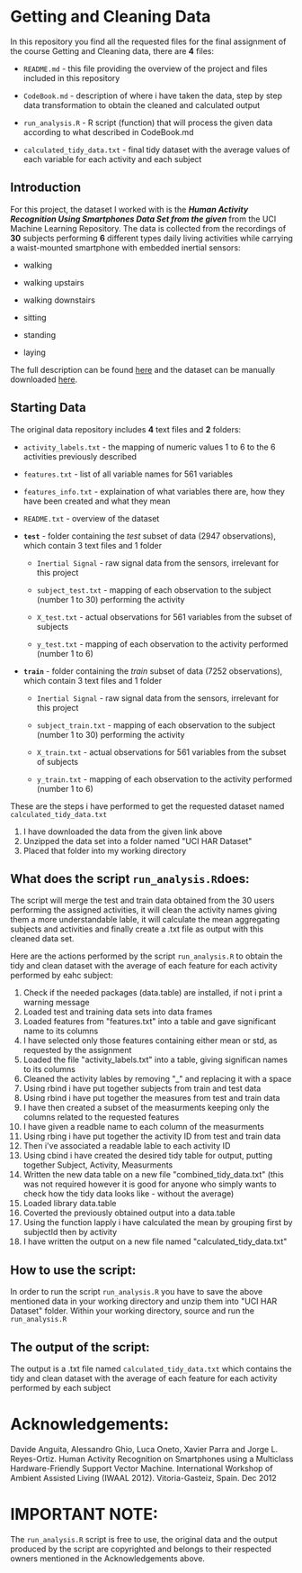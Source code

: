 
Getting and Cleaning Data
================================================

In this repository you find all the requested files for the final assignment of the course Getting and Cleaning data, there are **4** files:


- `README.md` - this file providing the overview of the project and files included in this repository

- `CodeBook.md` - description of where i have taken the data, step by step data transformation to obtain the cleaned and calculated output

- `run_analysis.R` - R script (function) that will process the given data according to what described in CodeBook.md

- `calculated_tidy_data.txt` - final tidy dataset with the average values of each variable for each activity and each subject

## Introduction

For this project, the dataset I worked with is the ***Human Activity Recognition Using Smartphones Data Set  from the given*** from the UCI Machine Learning Repository. The data is collected from the recordings of **30** subjects performing **6** different types daily living activities while carrying a waist-mounted smartphone with embedded inertial sensors: 

- walking

- walking upstairs

- walking downstairs

- sitting

- standing

- laying

The full description can be found  [here](http://archive.ics.uci.edu/ml/datasets/Human+Activity+Recognition+Using+Smartphones) and the dataset can be manually downloaded [here](https://d396qusza40orc.cloudfront.net/getdata%2Fprojectfiles%2FUCI%20HAR%20Dataset.zip).


## Starting Data

The original data repository includes **4** text files and **2** folders:

- `activity_labels.txt` - the mapping of numeric values 1 to 6 to the 6 activities previously described

- `features.txt` - list of all variable names for 561 variables

- `features_info.txt` - explaination of what variables there are, how they have been created and what they mean

- `README.txt` - overview of the dataset

- **`test`** - folder containing the *test* subset of data (2947 observations), which contain 3 text files and 1 folder

    - `Inertial Signal` - raw signal data from the sensors, irrelevant for this project
    
    - `subject_test.txt` - mapping of each observation to the subject (number 1 to 30) performing the activity
    
    - `X_test.txt` - actual observations for 561 variables from the subset of subjects
    
    - `y_test.txt` - mapping of each observation to the activity performed (number 1 to 6)

- **`train`** - folder containing the *train* subset of data (7252 observations), which contain 3 text files and 1 folder

    - `Inertial Signal` - raw signal data from the sensors, irrelevant for this project
    
    - `subject_train.txt` - mapping of each observation to the subject (number 1 to 30) performing the activity
    
    - `X_train.txt` - actual observations for 561 variables from the subset of subjects
    
    - `y_train.txt` - mapping of each observation to the activity performed (number 1 to 6)
    

These are the steps i have performed to get the requested dataset named `calculated_tidy_data.txt`

1. I have downloaded the data from the given link above
2. Unzipped the data set into a folder named "UCI HAR Dataset"
3. Placed that folder into my working directory

## What does the script `run_analysis.R`does:

The script will merge the test and train data obtained from the 30 users performing the assigned activities, it will clean the activity names giving them a more understandable lable, it will calculate the mean aggregating subjects and activities and finally create a .txt file as output with this cleaned data set.

Here are the actions performed by the script `run_analysis.R` to obtain the tidy and clean dataset with the average of each feature for each activity performed by eahc subject:

1. Check if the needed packages (data.table) are installed, if not i print a warning message
2. Loaded test and training data sets into data frames
3. Loaded features from "features.txt" into a table and gave significant name to its columns
4. I have selected only those features containing either mean or std, as requested by the assignment
5. Loaded the file "activity_labels.txt" into a table, giving significan names to its columns
6. Cleaned the activity lables by removing "_" and replacing it with a space
7. Using rbind i have put together subjects from train and test data
8. Using rbind i have put together the measures from test and train data
9. I have then created a subset of the measurments keeping only the columns related to the requested features
10. I have given a readble name to each column of the measurments
11. Using rbing i have put together the activity ID from test and train data
12. Then i've associated a readable lable to each activity ID
13. Using cbind i have created the desired tidy table for output, putting together Subject, Activity, Measurments
14. Written the new data table on a new file "combined_tidy_data.txt" (this was not required however it is good for anyone who simply wants to check how the tidy data looks like - without the average)
15. Loaded library data.table
16. Coverted the previously obtained output into a data.table
17. Using the function lapply i have calculated the mean by grouping first by subjectId then by activity
18. I have written the output on a new file named "calculated_tidy_data.txt"

## How to use the script:
In order to run the script `run_analysis.R` you have to save the above mentioned data in your working directory and unzip them into "UCI HAR Dataset" folder.
Within your working directory, source and run the `run_analysis.R`

## The output of the script:
The output is a .txt file named `calculated_tidy_data.txt` which contains the tidy and clean dataset with the average of each feature for each activity performed by each subject

Acknowledgements:
=================
Davide Anguita, Alessandro Ghio, Luca Oneto, Xavier Parra and Jorge L. Reyes-Ortiz. Human Activity Recognition on Smartphones using a Multiclass Hardware-Friendly Support Vector Machine. International Workshop of Ambient Assisted Living (IWAAL 2012). Vitoria-Gasteiz, Spain. Dec 2012

IMPORTANT NOTE:
=================
The `run_analysis.R` script is free to use, the original data and the output produced by the script are copyrighted and belongs to their respected owners mentioned in the Acknowledgements above.

